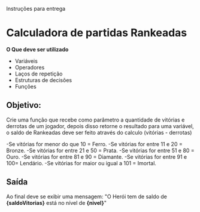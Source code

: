 Instruções para entrega
# Calculadora de partidas Rankeadas
**O Que deve ser utilizado**

- Variáveis
- Operadores
- Laços de repetição
- Estruturas de decisões
- Funções

## Objetivo:

Crie uma função que recebe como parâmetro a quantidade de vitórias e derrotas de um jogador,
depois disso retorne o resultado para uma variável, o saldo de Rankeadas deve ser feito através do calculo (vitórias - derrotas)

-Se vitórias for menor do que 10 = Ferro.
-Se vitórias for entre 11 e 20 = Bronze.
-Se vitórias for entre 21 e 50 = Prata.
-Se vitórias for entre 51 e 80 = Ouro.
-Se vitórias for entre 81 e 90 = Diamante.
-Se vitórias for entre 91 e 100= Lendário.
-Se vitórias for maior ou igual a 101 = Imortal.

## Saída

Ao final deve se exibir uma mensagem:
"O Herói tem de saldo de **{saldoVitorias}** está no nível de **{nivel}**"
 
